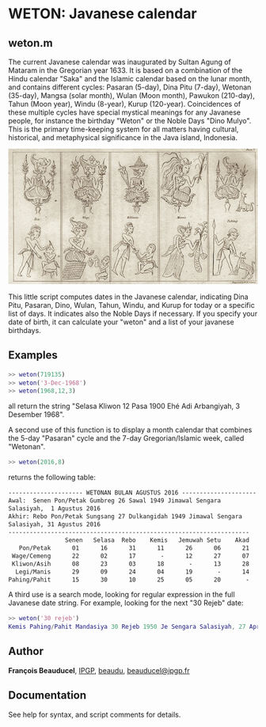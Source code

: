 # WETON: Javanese calendar

## weton.m
The current Javanese calendar was inaugurated by Sultan Agung of Mataram in the Gregorian year 1633. It is based on a combination of the Hindu calendar "Saka" and the Islamic calendar based on the lunar month, and contains different cycles: Pasaran (5-day), Dina Pitu (7-day), Wetonan (35-day), Mangsa (solar month), Wulan (Moon month), Pawukon (210-day), Tahun (Moon year), Windu (8-year), Kurup (120-year). Coincidences of these multiple cycles have special mystical meanings for any Javanese people, for instance the birthday "Weton" or the Noble Days "Dino Mulyo". This is the primary time-keeping system for all matters having cultural, historical, and metaphysical significance in the Java island, Indonesia.

![](weton_ex600.jpg)

This little script computes dates in the Javanese calendar, indicating Dina Pitu, Pasaran, Dino, Wulan, Tahun, Windu, and Kurup for today or a specific list of days. It indicates also the Noble Days if necessary. If you specify your date of birth, it can calculate your "weton" and a list of your javanese birthdays.

## Examples
```matlab
>> weton(719135)
>> weton('3-Dec-1968')
>> weton(1968,12,3)
```
all return the string "Selasa Kliwon 12 Pasa 1900 Ehé Adi Arbangiyah, 3 Desember 1968".

A second use of this function is to display a month calendar that combines the 5-day "Pasaran" cycle and the 7-day Gregorian/Islamic week, called "Wetonan".

```matlab
>> weton(2016,8)
```
returns the following table:

```
--------------------- WETONAN BULAN AGUSTUS 2016 ---------------------
Awal:  Senen Pon/Petak Gumbreg 26 Sawal 1949 Jimawal Sengara Salasiyah,  1 Agustus 2016
Akhir: Rebo Pon/Petak Sungsang 27 Dulkangidah 1949 Jimawal Sengara Salasiyah, 31 Agustus 2016
--------------------------------------------------------------------
                Senen   Selasa  Rebo    Kemis   Jemuwah Setu    Akad
   Pon/Petak      01      16      31      11      26      06      21
 Wage/Cemeng      22      02      17       -      12      27      07
 Kliwon/Asih      08      23      03      18       -      13      28
  Legi/Manis      29      09      24      04      19       -      14
Pahing/Pahit      15      30      10      25      05      20       -
```

A third use is a search mode, looking for regular expression in the full Javanese date string. For example, looking for the next "30 Rejeb" date:

```matlab
>> weton('30 rejeb')
Kemis Pahing/Pahit Mandasiya 30 Rejeb 1950 Je Sengara Salasiyah, 27 April 2017.
```

## Author
**François Beauducel**, [IPGP](www.ipgp.fr), [beaudu](https://github.com/beaudu), beauducel@ipgp.fr

## Documentation
See help for syntax, and script comments for details.
